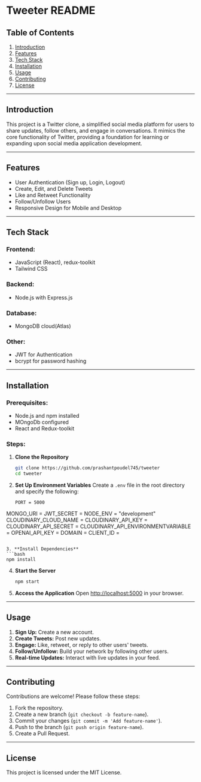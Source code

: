 # Tweeter README

## Table of Contents
1. [Introduction](#introduction)
2. [Features](#features)
3. [Tech Stack](#tech-stack)
4. [Installation](#installation)
5. [Usage](#usage)
6. [Contributing](#contributing)
7. [License](#license)

---

## Introduction
This project is a Twitter clone, a simplified social media platform for users to share updates, follow others, and engage in conversations. It mimics the core functionality of Twitter, providing a foundation for learning or expanding upon social media application development.

---

## Features
- User Authentication (Sign up, Login, Logout)
- Create, Edit, and Delete Tweets
- Like and Retweet Functionality
- Follow/Unfollow Users
- Responsive Design for Mobile and Desktop

---

## Tech Stack
### Frontend:
-  JavaScript (React), redux-toolkit
- Tailwind CSS

### Backend:
- Node.js with Express.js

### Database:
- MongoDB cloud(Atlas)

### Other:
- JWT for Authentication
- bcrypt for password hashing
---

## Installation
### Prerequisites:
- Node.js and npm installed
- MOngoDb configured
- React and Redux-toolkit

### Steps:
1. **Clone the Repository**
   ```bash
   git clone https://github.com/prashantpoudel745/tweeter
   cd tweeter
   ```

2. **Set Up Environment Variables**
   Create a `.env` file in the root directory and specify the following:
   ```env
   PORT = 5000
MONGO_URI = 
JWT_SECRET = 
NODE_ENV = "development"
CLOUDINARY_CLOUD_NAME = 
CLOUDINARY_API_KEY =
CLOUDINARY_API_SECRET =
CLOUDINARY_API_ENVIRONMENTVARIABLE =
OPENAI_API_KEY =
DOMAIN =
CLIENT_ID =
   ```

3. **Install Dependencies**
   ```bash
   npm install
   ```

4. **Start the Server**
   ```bash
   npm start
   ```

7. **Access the Application**
   Open [http://localhost:5000](http://localhost:5000) in your browser.

---

## Usage
1. **Sign Up:** Create a new account.
2. **Create Tweets:** Post new updates.
3. **Engage:** Like, retweet, or reply to other users' tweets.
4. **Follow/Unfollow:** Build your network by following other users.
5. **Real-time Updates:** Interact with live updates in your feed.

---

## Contributing
Contributions are welcome! Please follow these steps:
1. Fork the repository.
2. Create a new branch (`git checkout -b feature-name`).
3. Commit your changes (`git commit -m 'Add feature-name'`).
4. Push to the branch (`git push origin feature-name`).
5. Create a Pull Request.

---

## License
This project is licensed under the MIT License.

